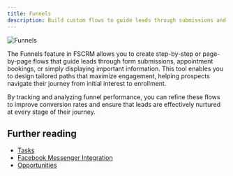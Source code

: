 ```yaml
---
title: Funnels
description: Build custom flows to guide leads through submissions and bookings with FSCRM’s Funnels feature.
---
```


![Funnels](/public/features/funnels.webp)

The Funnels feature in FSCRM allows you to create step-by-step or page-by-page flows that guide leads through form submissions, appointment bookings, or simply displaying important information. This tool enables you to design tailored paths that maximize engagement, helping prospects navigate their journey from initial interest to enrollment.

By tracking and analyzing funnel performance, you can refine these flows to improve conversion rates and ensure that leads are effectively nurtured at every stage of their journey.

## Further reading

- [Tasks](/features/tasks)
- [Facebook Messenger Integration](/integrations/facebook-messenger)
- [Opportunities](/features/opportunities)
